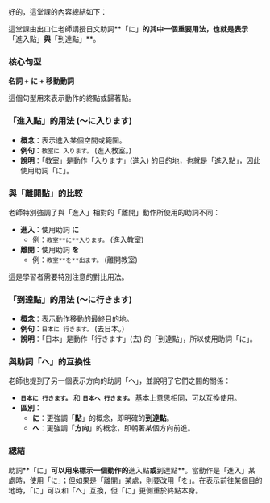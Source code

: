 
好的，這堂課的內容總結如下：

這堂課由出口仁老師講授日文助詞**「に」**的其中一個重要用法，也就是表示**「進入點」**與**「到達點」**。

### **核心句型**

**名詞 + に + 移動動詞**

這個句型用來表示動作的終點或歸著點。

### **「進入點」的用法 (～に入ります)**

*   **概念**：表示進入某個空間或範圍。
*   **例句**：`教室に 入ります。` (進入教室。)
*   **說明**：「教室」是動作「入ります」(進入) 的目的地，也就是「進入點」，因此使用助詞「に」。

### **與「離開點」的比較**

老師特別強調了與「進入」相對的「離開」動作所使用的助詞不同：

*   **進入**：使用助詞 **に**
    *   例：`教室**に**入ります。` (進入教室)
*   **離開**：使用助詞 **を**
    *   例：`教室**を**出ます。` (離開教室)

這是學習者需要特別注意的對比用法。

### **「到達點」的用法 (～に行きます)**

*   **概念**：表示動作移動的最終目的地。
*   **例句**：`日本に 行きます。` (去日本。)
*   **說明**：「日本」是動作「行きます」(去) 的「到達點」，所以使用助詞「に」。

### **與助詞「へ」的互換性**

老師也提到了另一個表示方向的助詞「へ」，並說明了它們之間的關係：

*   **`日本に 行きます。`** 和 **`日本へ 行きます。`** 基本上意思相同，可以互換使用。
*   **區別**：
    *   **に**：更強調「**點**」的概念，即明確的**到達點**。
    *   **へ**：更強調「**方向**」的概念，即朝著某個方向前進。

### **總結**

助詞**「に」**可以用來標示一個動作的**進入點**或**到達點**。當動作是「進入」某處時，使用「に」；但如果是「離開」某處，則要改用「を」。在表示前往某個目的地時，「に」可以和「へ」互換，但「に」更側重於終點本身。
